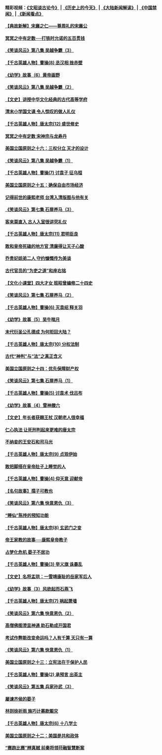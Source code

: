 #### 精彩视频：[《文昭谈古论今》](http://45.32.25.56/wenzhao) | [《历史上的今天》](http://45.32.25.56/today-in-history) | [《大陆新闻解读》](http://45.32.25.56/ntdtv-comedy) | [《中国禁闻》](http://45.32.25.56/ntdtv-news) | [《新闻看点》](http://45.32.25.56/news-insight) 

 #### [【典故新解】宋襄之仁——尊周礼的宋襄公](../pages/nsc975/n11018653.md?t=02031639) 

#### [冥冥之中有定数──打铁时允诺的五百贯钱](../pages/nsc975/n334213.md?t=02031639) 

#### [《笑谈风云》第八集 吴越争霸（3）](../pages/nsc975/n11010889.md?t=02031639) 

#### [【千古英雄人物】曹操(8) 丞汉相 挫赤壁](../pages/nsc975/n7662490.md?t=02031639) 

#### [《幼学》故事（6）黄帝画野](../pages/nsc975/n10990546.md?t=02031639) 

#### [《笑谈风云》第八集 吴越争霸（2）](../pages/nsc975/n10996834.md?t=02031639) 

#### [【文史】讲授中华文化经典的古代高等学府](../pages/nsc975/n11003895.md?t=02031639) 

#### [清末小学国文课 令人惊叹的做人礼仪](../pages/nsc975/n10980226.md?t=02031639) 

#### [【千古英雄人物】唐太宗(12) 盛世修史](../pages/nsc975/n8034115.md?t=02031639) 

#### [冥冥之中有定数 宋神宗与龙寿丹](../pages/nsc975/n11008770.md?t=02031639) 

#### [美国立国原则之十六：三权分立 天才的设计](../pages/nsc975/n10991293.md?t=02031639) 

#### [《笑谈风云》第八集 吴越争霸（1）](../pages/nsc975/n10987751.md?t=02031639) 

#### [【千古英雄人物】曹操(7) 讨袁子 征乌桓](../pages/nsc975/n7662459.md?t=02031639) 

#### [美国立国原则之十五：确保自由市场经济](../pages/nsc975/n10957715.md?t=02031639) 

#### [记得前世的康熙老师 台湾入清版图与他有关](../pages/nsc975/n11004761.md?t=02031639) 

#### [《笑谈风云》第七集 石屋养马（3）](../pages/nsc975/n10964155.md?t=02031639) 

#### [客来莫直入 古人入室很讲究礼仪](../pages/nsc975/n11002636.md?t=02031639) 

#### [【千古英雄人物】唐太宗(11) 君明臣良](../pages/nsc975/n8030388.md?t=02031639) 

#### [敢和皇帝死磕的地方官 清廉得让天子心酸](../pages/nsc975/n10999336.md?t=02031639) 

#### [乔贵妃姐弟二人 守约慷慨传为美谈](../pages/nsc975/n10842491.md?t=02031639) 

#### [古代官员的“为吏之道”和座右铭](../pages/nsc975/n10989890.md?t=02031639) 

#### [【文化小课堂】四大才女 班昭曾编修二十四史](../pages/nsc975/n10996143.md?t=02031639) 

#### [《笑谈风云》第七集 石屋养马（2）](../pages/nsc975/n10964109.md?t=02031639) 

#### [【千古英雄人物】曹操(6) 灭袁绍 释关羽](../pages/nsc975/n7662436.md?t=02031639) 

#### [《幼学》故事（5）吴牛喘月](../pages/nsc975/n10806013.md?t=02031639) 

#### [末代衍圣公孔德成 为何拒回大陆？](../pages/nsc975/n10992548.md?t=02031639) 

#### [【千古英雄人物】唐太宗(10) 分权法制](../pages/nsc975/n8025970.md?t=02031639) 

#### [古代“神判”与“法”之真正含义](../pages/nsc975/n10982291.md?t=02031639) 

#### [美国立国原则之十四：优先保障财产权](../pages/nsc975/n10954086.md?t=02031639) 

#### [《笑谈风云》第七集 石屋养马（1）](../pages/nsc975/n10964072.md?t=02031639) 

#### [【千古英雄人物】曹操(5) 讨袁术 伐吕布](../pages/nsc975/n7637126.md?t=02031639) 

#### [《幼学》故事（4）雪神滕六](../pages/nsc975/n10806012.md?t=02031639) 

#### [【文史】年长者获赐王杖 汉朝老人很幸福](../pages/nsc975/n10980263.md?t=02031639) 

#### [仁心执法 让死刑判起来更难的唐太宗](../pages/nsc975/n10979954.md?t=02031639) 

#### [不纳妾的王安石和司马光](../pages/nsc975/n2647438.md?t=02031639) 

#### [【千古英雄人物】唐太宗(9) 贞观伊始](../pages/nsc975/n8022938.md?t=02031639) 

#### [敢把脚搭在皇帝肚子上睡觉的人](../pages/nsc975/n10975530.md?t=02031639) 

#### [【千古英雄人物】曹操(4) 仰天意 迎献帝](../pages/nsc975/n7637003.md?t=02031639) 

#### [【名句故事】孺子可教也](../pages/nsc975/n10371944.md?t=02031639) 

#### [《笑谈风云》第六集 快意恩仇（3）](../pages/nsc975/n10953824.md?t=02031639) 

#### [“睡仙”陈抟的预知功能](../pages/nsc975/n10955272.md?t=02031639) 

#### [【千古英雄人物】唐太宗(8) 玄武门之变](../pages/nsc975/n7979461.md?t=02031639) 

#### [帝王家教的故事──康熙皇帝教子](../pages/nsc975/n10764254.md?t=02031639) 

#### [占梦化危机 晏子不居功](../pages/nsc975/n232663.md?t=02031639) 

#### [【千古英雄人物】曹操(3) 举义旗 诛暴乱](../pages/nsc975/n7576061.md?t=02031639) 

#### [【文史】名将孟珙：一雪靖康耻的岳家军后人](../pages/nsc975/n10949269.md?t=02031639) 

#### [《幼学》故事（3）风欲起而石燕飞](../pages/nsc975/n10806010.md?t=02031639) 

#### [【千古英雄人物】唐太宗(7) 祸起萧墙](../pages/nsc975/n7979459.md?t=02031639) 

#### [《笑谈风云》第六集 快意恩仇（2）](../pages/nsc975/n10950714.md?t=02031639) 

#### [高僧佛图澄显神通 助石勒成开国君](../pages/nsc975/n10960107.md?t=02031639) 

#### [考试作弊能改变命运吗？人有千算 天只有一算](../pages/nsc975/n10959716.md?t=02031639) 

#### [《笑谈风云》第六集 快意恩仇（1）](../pages/nsc975/n10938848.md?t=02031639) 

#### [美国立国原则之十三：立宪法在于保护人民](../pages/nsc975/n10942497.md?t=02031639) 

#### [【千古英雄人物】曹操(2) 承预言 出英主](../pages/nsc975/n7576051.md?t=02031639) 

#### [《笑谈风云》第五集 兵家孙武（3）](../pages/nsc975/n10938826.md?t=02031639) 

#### [屡谏齐侯的晏子](../pages/nsc975/n4602309.md?t=02031639) 

#### [林则徐祈雨 施巧计募款赈灾](../pages/nsc975/n10877741.md?t=02031639) 

#### [【千古英雄人物】唐太宗(6) 十八学士](../pages/nsc975/n7979456.md?t=02031639) 

#### [美国立国原则之十二：美国是共和政体](../pages/nsc975/n10940578.md?t=02031639) 

#### [“赛跑比赛”辨真贼 前秦将领苻融智慧断案](../pages/nsc975/n2331987.md?t=02031639) 

